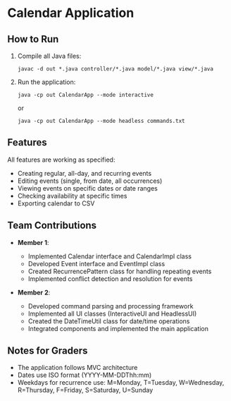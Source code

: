 # Calendar Application

## How to Run

1. Compile all Java files:
   ```
   javac -d out *.java controller/*.java model/*.java view/*.java
   ```

2. Run the application:
   ```
   java -cp out CalendarApp --mode interactive
   ```
   or
   ```
   java -cp out CalendarApp --mode headless commands.txt
   ```

## Features

All features are working as specified:
- Creating regular, all-day, and recurring events
- Editing events (single, from date, all occurrences)
- Viewing events on specific dates or date ranges
- Checking availability at specific times
- Exporting calendar to CSV

## Team Contributions

- **Member 1**:
  - Implemented Calendar interface and CalendarImpl class
  - Developed Event interface and EventImpl class
  - Created RecurrencePattern class for handling repeating events
  - Implemented conflict detection and resolution for events

- **Member 2**:
  - Developed command parsing and processing framework
  - Implemented all UI classes (InteractiveUI and HeadlessUI)
  - Created the DateTimeUtil class for date/time operations
  - Integrated components and implemented the main application

## Notes for Graders

- The application follows MVC architecture
- Dates use ISO format (YYYY-MM-DDThh:mm)
- Weekdays for recurrence use: M=Monday, T=Tuesday, W=Wednesday, R=Thursday, F=Friday, S=Saturday, U=Sunday
